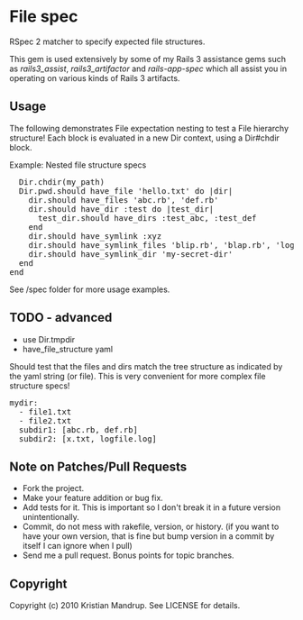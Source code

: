# File spec

RSpec 2 matcher to specify expected file structures. 

This gem is used extensively by some of my Rails 3 assistance gems such as *rails3_assist*, *rails3_artifactor* and *rails-app-spec* which all assist you in 
operating on various kinds of Rails 3 artifacts.

## Usage

The following demonstrates File expectation nesting to test a File hierarchy structure!
Each block is evaluated in a new Dir context, using a Dir#chdir block.

Example: Nested file structure specs
<pre>
  Dir.chdir(my_path)
  Dir.pwd.should have_file 'hello.txt' do |dir|
    dir.should have_files 'abc.rb', 'def.rb'
    dir.should have_dir :test do |test_dir|
      test_dir.should have_dirs :test_abc, :test_def
    end
    dir.should have_symlink :xyz
    dir.should have_symlink_files 'blip.rb', 'blap.rb', 'logfile.log'
    dir.should have_symlink_dir 'my-secret-dir'
  end
end
</pre>  

See /spec folder for more usage examples.

## TODO - advanced

* use Dir.tmpdir
* have_file_structure yaml

Should test that the files and dirs match the tree structure as indicated by the yaml string (or file).
This is very convenient for more complex file structure specs!
<pre>
mydir:
  - file1.txt
  - file2.txt
  subdir1: [abc.rb, def.rb]
  subdir2: [x.txt, logfile.log] 
</pre>

## Note on Patches/Pull Requests
 
* Fork the project.
* Make your feature addition or bug fix.
* Add tests for it. This is important so I don't break it in a
  future version unintentionally.
* Commit, do not mess with rakefile, version, or history.
  (if you want to have your own version, that is fine but bump version in a commit by itself I can ignore when I pull)
* Send me a pull request. Bonus points for topic branches.

## Copyright

Copyright (c) 2010 Kristian Mandrup. See LICENSE for details.
